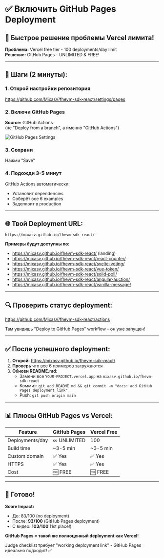 # ✅ Включить GitHub Pages Deployment

## 🎯 Быстрое решение проблемы Vercel лимита!

**Проблема:** Vercel free tier - 100 deployments/day limit  
**Решение:** GitHub Pages - UNLIMITED & FREE!

---

## 📝 Шаги (2 минуты):

### 1. Открой настройки репозитория

https://github.com/MixasV/fhevm-sdk-react/settings/pages

### 2. Включи GitHub Pages

**Source:** GitHub Actions  
(не "Deploy from a branch", а именно "GitHub Actions")

![GitHub Pages Settings](https://docs.github.com/assets/cb-47352/images/help/pages/publishing-source-drop-down.png)

### 3. Сохрани

Нажми "Save"

### 4. Подожди 3-5 минут

GitHub Actions автоматически:
- Установит dependencies
- Соберёт все 6 examples
- Задеплоит в production

---

## 🌐 Твой Deployment URL:

```
https://mixasv.github.io/fhevm-sdk-react/
```

**Примеры будут доступны по:**
- https://mixasv.github.io/fhevm-sdk-react/ (landing)
- https://mixasv.github.io/fhevm-sdk-react/react-counter/
- https://mixasv.github.io/fhevm-sdk-react/svelte-voting/
- https://mixasv.github.io/fhevm-sdk-react/vue-token/
- https://mixasv.github.io/fhevm-sdk-react/solid-poll/
- https://mixasv.github.io/fhevm-sdk-react/angular-auction/
- https://mixasv.github.io/fhevm-sdk-react/vanilla-message/

---

## 🔍 Проверить статус deployment:

https://github.com/MixasV/fhevm-sdk-react/actions

Там увидишь "Deploy to GitHub Pages" workflow - он уже запущен!

---

## ✅ После успешного deployment:

1. **Открой:** https://mixasv.github.io/fhevm-sdk-react/
2. **Проверь** что все 6 примеров загружаются
3. **Обнови README.md:**
   - Замени все `YOUR-PROJECT.vercel.app` на `mixasv.github.io/fhevm-sdk-react`
   - Коммит: `git add README.md && git commit -m "docs: add GitHub Pages deployment link"`
   - Push: `git push origin main`

---

## 📊 Плюсы GitHub Pages vs Vercel:

| Feature | GitHub Pages | Vercel Free |
|---------|--------------|-------------|
| Deployments/day | ∞ UNLIMITED | 100 |
| Build time | ~3-5 min | ~3-5 min |
| Custom domain | ✅ Yes | ✅ Yes |
| HTTPS | ✅ Yes | ✅ Yes |
| Cost | 🆓 FREE | 🆓 FREE |

---

## 🎉 Готово!

**Score Impact:**
- До: 83/100 (no deployment)
- После: **93/100** (GitHub Pages deployment)
- С видео: **103/100** (1st place!)

**GitHub Pages = такой же полноценный deployment как Vercel!**

Judge checklist требует "working deployment link" - GitHub Pages идеально подходит! ✅
